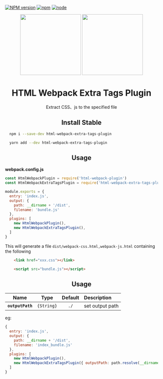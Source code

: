[![NPM version](https://img.shields.io/npm/v/html-webpack-extra-tags-plugin.svg)](https://www.npmjs.com/package/html-webpack-extra-tags-plugin)
[![npm][npm]][npm-url]
[![node][node]][node-url]




[npm]: https://img.shields.io/npm/v/html-webpack-extra-tags-plugin.svg
[npm-url]: https://npmjs.com/package/webpack

[node]: https://img.shields.io/node/v/html-webpack-extra-tags-plugin.svg
[node-url]: https://nodejs.org



<div align="center">
  <img width="200" height="200" src="https://worldvectorlogo.com/logos/html5.svg">
  <a href="https://github.com/webpack/webpack">
    <img width="200" height="200"
      src="https://webpack.js.org/assets/icon-square-big.svg">
  </a>
  <h1>HTML Webpack Extra Tags Plugin</h1>
  <p>Extract CSS、js to the specified file</p>
</div>


<h2 align="center">Install Stable</h2>

```bash
  npm i --save-dev html-webpack-extra-tags-plugin
```

```bash
  yarn add --dev html-webpack-extra-tags-plugin
```

<h2 align="center">Usage</h2>

**webpack.config.js**
```js
const HtmlWebpackPlugin = require('html-webpack-plugin')
const HtmlWebpackExtraTagsPlugin = require('html-webpack-extra-tags-plugin')

module.exports = {
  entry: 'index.js',
  output: {
    path: __dirname + '/dist',
    filename: 'bundle.js'
  },
  plugins: [
    new HtmlWebpackPlugin(),
    new HtmlWebpackExtraTagsPlugin(),
  ]
}
```

This will generate a file `dist/webpack-css.html,webpack-js.html` containing the following

```html
    <link href="xxx.css"></link>
```

```html
    <script src="bundle.js"></script>
```

<h2 align="center">Usage</h2>

|Name|Type|Default|Description|
|:--:|:--:|:-----:|:----------|
|**`outputPath`**|`{String}`|`./`|set output path|

eg:

```js
{
  entry: 'index.js',
  output: {
    path: __dirname + '/dist',
    filename: 'index_bundle.js'
  },
  plugins: [
    new HtmlWebpackPlugin(),
    new HtmlWebpackExtraTagsPlugin({ outputPath: path.resolve(__dirname, 'xxxx') }),
  ]
}
```
